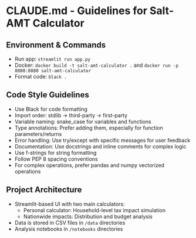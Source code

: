 # CLAUDE.md - Guidelines for Salt-AMT Calculator

## Environment & Commands
- Run app: `streamlit run app.py`
- Docker: `docker build -t salt-amt-calculator .` and `docker run -p 8080:8080 salt-amt-calculator`
- Format code: `black .`

## Code Style Guidelines
- Use Black for code formatting
- Import order: stdlib → third-party → first-party
- Variable naming: snake_case for variables and functions
- Type annotations: Prefer adding them, especially for function parameters/returns
- Error handling: Use try/except with specific messages for user feedback
- Documentation: Use docstrings and inline comments for complex logic
- Use f-strings for string formatting
- Follow PEP 8 spacing conventions
- For complex operations, prefer pandas and numpy vectorized operations

## Project Architecture
- Streamlit-based UI with two main calculators:
  - Personal calculator: Household-level tax impact simulation
  - Nationwide impacts: Distribution and budget analysis
- Data is stored in CSV files in `/data` directories
- Analysis notebooks in `/notebooks` directories